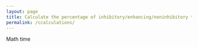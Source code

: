 ```yaml
---
layout: page
title: Calculate the percentage of inhibitory/enhancing/noninhibitory taxa
permalink: /ccalculations/
---
```


Math time
